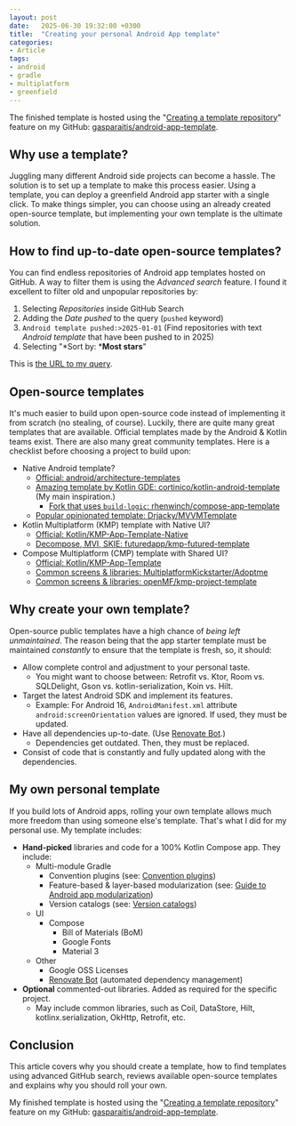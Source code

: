 ```yaml
---
layout: post
date:   2025-06-30 19:32:00 +0300
title:  "Creating your personal Android App template"
categories:
- Article
tags:
- android
- gradle
- multiplatform
- greenfield
---
```


The finished template is hosted using the "[Creating a template repository](https://docs.github.com/en/repositories/creating-and-managing-repositories/creating-a-template-repository)" feature on my GitHub: [gasparaitis/android-app-template](https://github.com/gasparaitis/android-app-template).

## Why use a template?
Juggling many different Android side projects can become a hassle. The solution is to set up a template to make this process easier.
Using a template, you can deploy a greenfield Android app starter with a single click.
To make things simpler, you can choose using an already created open-source template, but implementing your own template is the ultimate solution.

## How to find up-to-date open-source templates?
You can find endless repositories of Android app templates hosted on GitHub. A way to filter them is using the *Advanced search* feature.
I found it excellent to filter old and unpopular repositories by:
1. Selecting *Repositories* inside GitHub Search
2. Adding the *Date pushed* to the query (`pushed` keyword)
  1.  `Android template pushed:>2025-01-01` (Find repositories with text *Android template* that have been pushed to in 2025)
3. Selecting "*Sort by: ***Most stars**"

This is [the URL to my query](https://github.com/search?q=Android+template+pushed%3A%3E2025-01-01+&type=repositories).

## Open-source templates
It's much easier to build upon open-source code instead of implementing it from scratch (no stealing, of course).
Luckily, there are quite many great templates that are available. Official templates made by the Android & Kotlin teams exist. There are also many great community templates.
Here is a checklist before choosing a project to build upon:
- Native Android template?
  - [Official: android/architecture-templates](https://github.com/android/architecture-templates/tree/multimodule)
  - [Amazing template by Kotlin GDE: cortinico/kotlin-android-template](https://github.com/cortinico/kotlin-android-template) (My main inspiration.)
    - [Fork that uses `build-logic`: rhenwinch/compose-app-template](https://github.com/rhenwinch/compose-app-template)
  - [Popular opinionated template: Drjacky/MVVMTemplate](https://github.com/Drjacky/MVVMTemplate)
- Kotlin Multiplatform (KMP) template with Native UI?
  - [Official: Kotlin/KMP-App-Template-Native](https://github.com/Kotlin/KMP-App-Template-Native)
  - [Decompose, MVI, SKIE: futuredapp/kmp-futured-template](https://github.com/futuredapp/kmp-futured-template)
- Compose Multiplatform (CMP) template with Shared UI?
  - [Official: Kotlin/KMP-App-Template](https://github.com/Kotlin/KMP-App-Template)
  - [Common screens & libraries: MultiplatformKickstarter/Adoptme](https://github.com/MultiplatformKickstarter/Adoptme)
  - [Common screens & libraries: openMF/kmp-project-template](https://github.com/openMF/kmp-project-template)

## Why create your own template?
Open-source public templates have a high chance of *being left unmaintained*. The reason being that the app starter template must be maintained *constantly* to ensure that the template is fresh, so, it should:
- Allow complete control and adjustment to your personal taste.
  - You might want to choose between: Retrofit vs. Ktor, Room vs. SQLDelight, Gson vs. kotlin-serialization, Koin vs. Hilt.
- Target the latest Android SDK and implement its features.
  - Example: For Android 16, `AndroidManifest.xml` attribute `android:screenOrientation` values are ignored. If used, they must be updated.
- Have all dependencies up-to-date. (Use [Renovate Bot](https://github.com/renovatebot/renovate).)
  - Dependencies get outdated. Then, they must be replaced.
- Consist of code that is constantly and fully updated along with the dependencies.

## My own personal template
If you build lots of Android apps, rolling your own template allows much more freedom than using someone else's template. That's what I did for my personal use.
My template includes:
- **Hand-picked** libraries and code for a 100% Kotlin Compose app. They include:
  - Multi-module Gradle
    - Convention plugins (see: [Convention plugins](https://docs.gradle.org/current/userguide/custom_plugins.html#sec:convention_plugins))
    - Feature-based & layer-based modularization (see: [Guide to Android app modularization](https://www.youtube.com/watch?v=16SwTvzDO0A))
    - Version catalogs (see: [Version catalogs](https://docs.gradle.org/current/userguide/version_catalogs.html))
  - UI
    - Compose
      - Bill of Materials (BoM)
      - Google Fonts
      - Material 3
  - Other
    - Google OSS Licenses
    - [Renovate Bot](https://github.com/renovatebot/renovate) (automated dependency management)
- **Optional** commented-out libraries. Added as required for the specific project.
  - May include common libraries, such as Coil, DataStore, Hilt, kotlinx.serialization, OkHttp, Retrofit, etc.

## Conclusion
This article covers why you should create a template, how to find templates using advanced GitHub search, reviews available open-source templates and explains why you should roll your own.

My finished template is hosted using the "[Creating a template repository](https://docs.github.com/en/repositories/creating-and-managing-repositories/creating-a-template-repository)" feature on my GitHub: [gasparaitis/android-app-template](https://github.com/gasparaitis/android-app-template).
